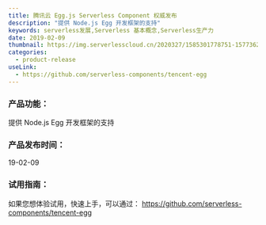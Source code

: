 ```yaml
---
title: 腾讯云 Egg.js Serverless Component 权威发布
description: "提供 Node.js Egg 开发框架的支持"
keywords: serverless发展,Serverless 基本概念,Serverless生产力
date: 2019-02-09
thumbnail: https://img.serverlesscloud.cn/2020327/1585301778751-1577362754931-egg.png
categories:
  - product-release
useLink: 
  - https://github.com/serverless-components/tencent-egg
---
```


### **产品功能**：
提供 Node.js Egg 开发框架的支持

### **产品发布时间**：
19-02-09


### **试用指南**：
如果您想体验试用，快速上手，可以通过：
https://github.com/serverless-components/tencent-egg

